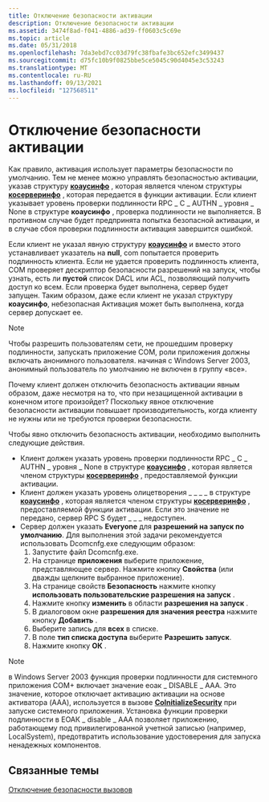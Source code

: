 ```yaml
---
title: Отключение безопасности активации
description: Отключение безопасности активации
ms.assetid: 3474f8ad-f041-4886-ad39-ff0603c5c69e
ms.topic: article
ms.date: 05/31/2018
ms.openlocfilehash: 7da3ebd7cc03d79fc38fbafe3bc652efc3499437
ms.sourcegitcommit: d75fc10b9f0825bbe5ce5045c90d4045e3c53243
ms.translationtype: MT
ms.contentlocale: ru-RU
ms.lasthandoff: 09/13/2021
ms.locfileid: "127568511"
---
```

# <a name="turning-off-activation-security"></a>Отключение безопасности активации

Как правило, активация использует параметры безопасности по умолчанию. Тем не менее можно управлять безопасностью активации, указав структуру [**коаусинфо**](/windows/desktop/api/wtypesbase/ns-wtypesbase-coauthinfo) , которая является членом структуры [**косерверинфо**](/windows/win32/api/objidlbase/ns-objidlbase-coserverinfo) , которая передается в функции активации. Если клиент указывает уровень проверки подлинности RPC \_ C \_ AUTHN \_ уровня \_ None в структуре **коаусинфо** , проверка подлинности не выполняется. В противном случае будет предпринята попытка безопасной активации, и в случае сбоя проверки подлинности активация завершится ошибкой.

Если клиент не указал явную структуру [**коаусинфо**](/windows/desktop/api/wtypesbase/ns-wtypesbase-coauthinfo) и вместо этого устанавливает указатель на **null**, com попытается проверить подлинность клиента. Если не удается проверить подлинность клиента, COM проверяет дескриптор безопасности разрешений на запуск, чтобы узнать, есть ли **пустой** список DACL или ACL, позволяющий получить доступ ко всем. Если проверка будет выполнена, сервер будет запущен. Таким образом, даже если клиент не указал структуру **коаусинфо**, небезопасная Активация может быть выполнена, когда сервер допускает ее.

> [!Note]  
> Чтобы разрешить пользователям сети, не прошедшим проверку подлинности, запускать приложение COM, роли приложения должны включать анонимного пользователя. начиная с Windows Server 2003, анонимный пользователь по умолчанию не включен в группу «все».

 

Почему клиент должен отключить безопасность активации явным образом, даже несмотря на то, что при незащищенной активации в конечном итоге произойдет? Поскольку явное отключение безопасности активации повышает производительность, когда клиенту не нужны или не требуются проверки безопасности.

Чтобы явно отключить безопасность активации, необходимо выполнить следующие действия.

-   Клиент должен указать уровень проверки подлинности RPC \_ C \_ AUTHN \_ уровня \_ None в структуре [**коаусинфо**](/windows/desktop/api/wtypesbase/ns-wtypesbase-coauthinfo) , которая является членом структуры [**косерверинфо**](/windows/win32/api/objidlbase/ns-objidlbase-coserverinfo) , предоставляемой функции активации.
-   Клиент должен указать уровень олицетворения \_ \_ \_ \_ в структуре [**коаусинфо**](/windows/desktop/api/wtypesbase/ns-wtypesbase-coauthinfo) , которая является членом структуры [**косерверинфо**](/windows/win32/api/objidlbase/ns-objidlbase-coserverinfo) , предоставляемой функции активации. Если это значение не передано, сервер RPC S будет \_ \_ \_ недоступен.
-   Сервер должен указать **Everyone** для **разрешений на запуск по умолчанию**. Для выполнения этой задачи рекомендуется использовать Dcomcnfg.exe следующим образом:
    1.  Запустите файл Dcomcnfg.exe.
    2.  На странице **приложения** выберите приложение, представляющее сервер. Нажмите кнопку **Свойства** (или дважды щелкните выбранное приложение).
    3.  На странице свойств **Безопасность** нажмите кнопку **использовать пользовательские разрешения на запуск** .
    4.  Нажмите кнопку **изменить** в области **разрешения на запуск** .
    5.  В диалоговом окне **разрешения для значения реестра** нажмите кнопку **Добавить** .
    6.  Выберите запись для **всех** в списке.
    7.  В поле **тип списка доступа** выберите **Разрешить запуск**.
    8.  Нажмите кнопку **ОК** .

> [!Note]  
> в Windows Server 2003 функция проверки подлинности для системного приложения COM+ включает значение еоак \_ DISABLE \_ AAA. Это значение, которое отключает активацию активации на основе активатора (AAA), используется в вызове [**CoInitializeSecurity**](/windows/desktop/api/combaseapi/nf-combaseapi-coinitializesecurity) при запуске системного приложения. Установка функции проверки подлинности в ЕОАК \_ disable \_ AAA позволяет приложению, работающему под привилегированной учетной записью (например, LocalSystem), предотвратить использование удостоверения для запуска ненадежных компонентов.

 

## <a name="related-topics"></a>Связанные темы

<dl> <dt>

[Отключение безопасности вызовов](turning-off-call-security.md)
</dt> </dl>

 

 